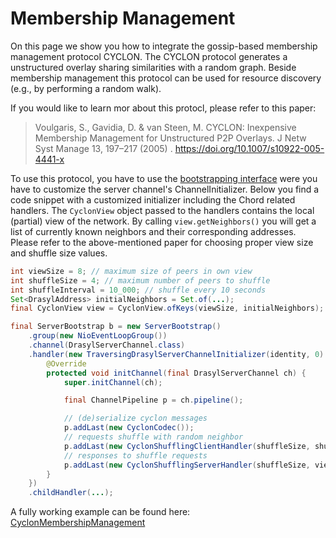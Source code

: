 # Membership Management

On this page we show you how to integrate the gossip-based membership management protocol CYCLON.
The CYCLON protocol generates a unstructured overlay sharing similarities with a random graph.
Beside membership management this protocol can be used for resource discovery (e.g., by performing a
random walk).

If you would like to learn mor about this protocl, please refer to this paper:
> Voulgaris, S., Gavidia, D. & van Steen, M. CYCLON: Inexpensive Membership Management for
> Unstructured P2P Overlays. J Netw Syst Manage 13, 197–217 (2005)
> . https://doi.org/10.1007/s10922-005-4441-x

To use this protocol, you have to use the [bootstrapping interface](./bootstrapping.md) were you have to customize the server channel's ChannelInitializer.
Below you find a code snippet with a customized initializer including the Chord related handlers.
The `CyclonView` object passed to the handlers contains the local (partial) view of the network.
By calling `view.getNeighbors()` you will get a list of currently known neighbors and their corresponding addresses.
Please refer to the above-mentioned paper for choosing proper view size and shuffle size values.

```java
int viewSize = 8; // maximum size of peers in own view
int shuffleSize = 4; // maximum number of peers to shuffle
int shuffleInterval = 10_000; // shuffle every 10 seconds
Set<DrasylAddress> initialNeighbors = Set.of(...);
final CyclonView view = CyclonView.ofKeys(viewSize, initialNeighbors);

final ServerBootstrap b = new ServerBootstrap()
    .group(new NioEventLoopGroup())
    .channel(DrasylServerChannel.class)
    .handler(new TraversingDrasylServerChannelInitializer(identity, 0) {
        @Override
        protected void initChannel(final DrasylServerChannel ch) {
            super.initChannel(ch);

            final ChannelPipeline p = ch.pipeline();

            // (de)serialize cyclon messages 
            p.addLast(new CyclonCodec());
            // requests shuffle with random neighbor
            p.addLast(new CyclonShufflingClientHandler(shuffleSize, shuffleInterval, view));
            // responses to shuffle requests
            p.addLast(new CyclonShufflingServerHandler(shuffleSize, view));
        }
    })
    .childHandler(...);
```
A fully working example can be found
here: [CyclonMembershipManagement](https://github.com/drasyl-overlay/drasyl/blob/master/drasyl-examples/src/main/java/org/drasyl/example/cyclon/CyclonMembershipManagement.java)

